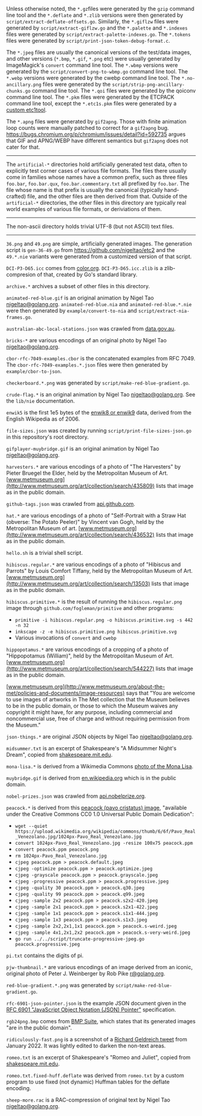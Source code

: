 Unless otherwise noted, the `*.gz`files were generated by the `gzip` command
line tool and the `*.deflate` and `*.zlib` versions were then generated by
`script/extract-deflate-offsets.go`. Similarly, the `*.giflzw` files were
generated by `script/extract-giflzw.go` and the `*.palette` and `*.indexes`
files were generated by `script/extract-palette-indexes.go`. The `*.tokens`
files were generated by `script/print-json-token-debug-format.c`.

The `*.jpeg` files are usually the canonical versions of the test/data images,
and other versions (`*.bmp`, `*.gif`, `*.png` etc) were usually generated by
ImageMagick's `convert` command line tool. The `*.wbmp` versions were generated
by the `script/convert-png-to-wbmp.go` command line tool. The `*.webp` versions
were generated by the cwebp command line tool. The `*.no-ancillary.png` files
were generated by the `script/strip-png-ancillary-chunks.go` command line tool.
The `*.qoi` files were generated by the qoiconv command line tool. The `*.pkm`
files were generated by the ETCPACK command line tool, except the `*.etc1s.pkm`
files were generated by a [custom
etc1tool](https://github.com/nigeltao/etc1tool).

The `*.apng` files were generated by `gif2apng`. Those with finite animation
loop counts were manually patched to correct for a `gif2apng` bug.
https://bugs.chromium.org/p/chromium/issues/detail?id=592735 argues that GIF
and APNG/WEBP have different semantics but `gif2apng` does not cater for that.

---

The `artificial-*` directories hold artificially generated test data, often to
explicitly test corner cases of various file formats. The files there usually
come in families whose names have a common prefix, such as three files
`foo.bar`, `foo.bar.qux`, `foo.bar.commentary.txt` all prefixed by `foo.bar`.
The file whose name is that prefix is usually the canonical (typically
hand-crafted) file, and the other files are then derived from that. Outside of
the `artificial-*` directories, the other files in this directory are typically
real world examples of various file formats, or deriviations of them.

---

The non-ascii directory holds trivial UTF-8 (but not ASCII) text files.

---

`36.png` and `49.png` are simple, artificially generated images. The generation
script is `gen-36-49.go` from https://github.com/nigeltao/etc2 and the
`49.*.nie` variants were generated from a customized version of that script.

`DCI-P3-D65.icc` comes from
[color.org](https://www.color.org/chardata/rgb/DCIP3.xalter).
`DCI-P3-D65.icc.zlib` is a zlib-compresion of that, created by Go's standard
library.

`archive.*` archives a subset of other files in this directory.

`animated-red-blue.gif` is an original animation by Nigel Tao
<nigeltao@golang.org>. `animated-red-blue.nia` and `animated-red-blue.*.nie`
were then generated by `example/convert-to-nia` and
`script/extract-nia-frames.go`.

`australian-abc-local-stations.json` was crawled from
[data.gov.au](http://data.gov.au/geoserver/abc-local-stations/wfs?request=GetFeature&typeName=ckan_d534c0e9_a9bf_487b_ac8f_b7877a09d162&outputFormat=json).

`bricks-*` are various encodings of an original photo by Nigel Tao
<nigeltao@golang.org>.

`cbor-rfc-7049-examples.cbor` is the concatenated examples from RFC 7049. The
`cbor-rfc-7049-examples.*.json` files were then generated by
`example/cbor-to-json`.

`checkerboard.*.png` was generated by `script/make-red-blue-gradient.go`.

`crude-flag.*` is an original animation by Nigel Tao
<nigeltao@golang.org>. See the `lib/nie` documentation.

`enwik5` is the first 1e5 bytes of the [enwik8 or
enwik9](https://mattmahoney.net/dc/textdata.html) data, derived from the
English Wikipedia as of 2006.

`file-sizes.json` was created by running `script/print-file-sizes-json.go` in
this repository's root directory.

`gifplayer-muybridge.gif` is an original animation by Nigel Tao
<nigeltao@golang.org>.

`harvesters.*` are various encodings of a photo of "The Harvesters" by Pieter
Bruegel the Elder, held by the Metropolitan Museum of Art.
[www.metmuseum.org](http://www.metmuseum.org/art/collection/search/435809)
lists that image as in the public domain.

`github-tags.json` was crawled from
[api.github.com](https://api.github.com/repos/google/wuffs/tags).

`hat.*` are various encodings of a photo of "Self-Portrait with a Straw Hat
(obverse: The Potato Peeler)" by Vincent van Gogh, held by the Metropolitan
Museum of art.
[www.metmuseum.org](http://www.metmuseum.org/art/collection/search/436532)
lists that image as in the public domain.

`hello.sh` is a trivial shell script.

`hibiscus.regular.*` are various encodings of a photo of "Hibiscus and Parrots"
by Louis Comfort Tiffany, held by the Metropolitan Museum of Art.
[www.metmuseum.org](http://www.metmuseum.org/art/collection/search/13503) lists
that image as in the public domain.

`hibiscus.primitive.*` is the result of running the `hibiscus.regular.png`
image through `github.com/fogleman/primitive` and other programs:
  - `primitive -i hibiscus.regular.png -o hibiscus.primitive.svg -s 442 -n 32`
  - `inkscape -z -e hibiscus.primitive.png hibiscus.primitive.svg`
  - Various invocations of `convert` and `cwebp`

`hippopotamus.*` are various encodings of a cropping of a photo of
"Hippopotamus (William)", held by the Metropolitan Museum of Art.
[www.metmuseum.org](http://www.metmuseum.org/art/collection/search/544227)
lists that image as in the public domain.

[www.metmuseum.org](http://www.metmuseum.org/about-the-met/policies-and-documents/image-resources)
says that "You are welcome to use images of artworks in The Met collection that
the Museum believes to be in the public domain, or those to which the Museum
waives any copyright it might have, for any purpose, including commercial and
noncommercial use, free of charge and without requiring permission from the
Museum."

`json-things.*` are original JSON objects by Nigel Tao <nigeltao@golang.org>.

`midsummer.txt` is an excerpt of Shakespeare's "A Midsummer Night's Dream",
copied from
[shakespeare.mit.edu](http://shakespeare.mit.edu/midsummer/midsummer.1.1.html).

`mona-lisa.*` is derived from a Wikimedia Commons [photo of the Mona
Lisa](https://en.wikipedia.org/wiki/File:Mona_Lisa,_by_Leonardo_da_Vinci,_from_C2RMF_retouched.jpg).

`muybridge.gif` is derived from
[en.wikipedia.org](https://en.wikipedia.org/wiki/File:Muybridge_race_horse_animated.gif)
which is in the public domain.

`nobel-prizes.json` was crawled from
[api.nobelprize.org](http://api.nobelprize.org/v1/prize.json).

`peacock.*` is derived from this [peacock (pavo cristatus)
image](https://commons.wikimedia.org/wiki/File:Pavo_Real_Venezolano.jpg),
"available under the Creative Commons CC0 1.0 Universal Public Domain
Dedication":
  - `wget --quiet https://upload.wikimedia.org/wikipedia/commons/thumb/6/6f/Pavo_Real_Venezolano.jpg/1024px-Pavo_Real_Venezolano.jpg`
  - `convert 1024px-Pavo_Real_Venezolano.jpg -resize 100x75 peacock.ppm`
  - `convert peacock.ppm peacock.png`
  - `rm 1024px-Pavo_Real_Venezolano.jpg`
  - `cjpeg peacock.ppm > peacock.default.jpeg`
  - `cjpeg -optimize peacock.ppm > peacock.optimize.jpeg`
  - `cjpeg -grayscale peacock.ppm > peacock.grayscale.jpeg`
  - `cjpeg -progressive peacock.ppm > peacock.progressive.jpeg`
  - `cjpeg -quality 30 peacock.ppm > peacock.q30.jpeg`
  - `cjpeg -quality 99 peacock.ppm > peacock.q99.jpeg`
  - `cjpeg -sample 2x2 peacock.ppm > peacock.s2x2-420.jpeg`
  - `cjpeg -sample 2x1 peacock.ppm > peacock.s2x1-422.jpeg`
  - `cjpeg -sample 1x1 peacock.ppm > peacock.s1x1-444.jpeg`
  - `cjpeg -sample 1x3 peacock.ppm > peacock.s1x3.jpeg`
  - `cjpeg -sample 2x2,2x1,1x1 peacock.ppm > peacock.s-weird.jpeg`
  - `cjpeg -sample 4x1,2x1,2x2 peacock.ppm > peacock.s-very-weird.jpeg`
  - `go run ../../script/truncate-progressive-jpeg.go peacock.progressive.jpeg`

`pi.txt` contains the digits of pi.

`pjw-thumbnail.*` are various encodings of an image derived from an iconic,
original photo of Peter J. Weinberger by Rob Pike <r@golang.org>.

`red-blue-gradient.*.png` was generated by `script/make-red-blue-gradient.go`.

`rfc-6901-json-pointer.json` is the example JSON document given in the [RFC
6901 "JavaScript Object Notation (JSON)
Pointer"](https://tools.ietf.org/rfc/rfc6901.txt) specification.

`rgb24png.bmp` comes from [BMP Suite](https://github.com/jsummers/bmpsuite),
which states that its generated images "are in the public domain".

`ridiculously-fast.png` is a screenshot of a [Richard Geldreich
tweet](https://twitter.com/richgel999/status/1481027198530248714) from January
2022. It was lightly edited to darken the non-text areas.

`romeo.txt` is an excerpt of Shakespeare's "Romeo and Juliet", copied from
[shakespeare.mit.edu](http://shakespeare.mit.edu/romeo_juliet/romeo_juliet.2.2.html).

`romeo.txt.fixed-huff.deflate` was derived from `romeo.txt` by a custom program
to use fixed (not dynamic) Huffman tables for the deflate encoding.

`sheep-more.rac` is a RAC-compression of original text by Nigel Tao
<nigeltao@golang.org>.
